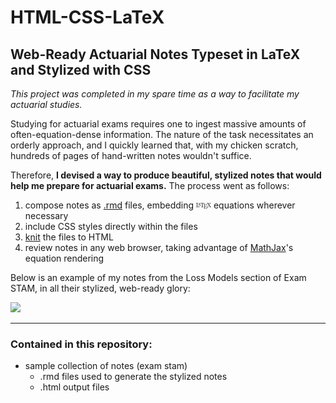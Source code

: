 # HTML-CSS-LaTeX
## Web-Ready Actuarial Notes Typeset in LaTeX and Stylized with CSS

*This project was completed in my spare time as a way to facilitate my actuarial studies.*

Studying for actuarial exams requires one to ingest massive amounts of often-equation-dense information. The nature of the task necessitates an orderly approach, and I quickly learned that, with my chicken scratch, hundreds of pages of hand-written notes wouldn't suffice.

Therefore, **I devised a way to produce beautiful, stylized notes that would help me prepare for actuarial exams.** The process went as follows:

1) compose notes as [.rmd](https://rmarkdown.rstudio.com/) files, embedding <img src="https://raw.githubusercontent.com/JoeKnittel/HTML-CSS-LaTeX/main/Images/latex.png" width = "5%"> equations wherever necessary
2) include CSS styles directly within the files 
3) [knit](https://en.wikipedia.org/wiki/Knitr#:~:text=knitr%20is%20an%20engine%20for,%2C%20AsciiDoc%2C%20and%20reStructuredText%20documents.) the files to HTML
4) review notes in any web browser, taking advantage of [MathJax](https://www.mathjax.org)'s equation rendering

Below is an example of my notes from the Loss Models section of Exam STAM, in all their stylized, web-ready glory:

<img src = "https://github.com/JosephKnittel/HTML-CSS-LaTeX/blob/main/Images/notes_demo.gif?raw=true" width = 60%>

<hr>

### Contained in this repository:
- sample collection of notes (exam stam)
  - .rmd files used to generate the stylized notes
  - .html output files
